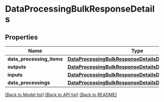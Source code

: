 # DataProcessingBulkResponseDetails

## Properties
Name | Type | Description | Notes
------------ | ------------- | ------------- | -------------
**data_processing_items** | [**DataProcessingBulkResponseDetailsDataProcessingItems**](DataProcessingBulkResponseDetailsDataProcessingItems.md) |  | 
**outputs** | [**DataProcessingBulkResponseDetailsDataProcessingItems**](DataProcessingBulkResponseDetailsDataProcessingItems.md) |  | 
**inputs** | [**DataProcessingBulkResponseDetailsDataProcessingItems**](DataProcessingBulkResponseDetailsDataProcessingItems.md) |  | 
**data_processings** | [**DataProcessingBulkResponseDetailsDataProcessingItems**](DataProcessingBulkResponseDetailsDataProcessingItems.md) |  | 

[[Back to Model list]](../README.md#documentation-for-models) [[Back to API list]](../README.md#documentation-for-api-endpoints) [[Back to README]](../README.md)

